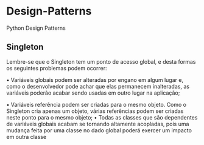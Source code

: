 # Design-Patterns
Python Design Patterns

## Singleton
Lembre-se que o Singleton tem um ponto de acesso global, e desta formas os seguintes
problemas podem ocorrer:

• Variáveis globais podem ser alteradas por engano em algum lugar e, como o desenvolvedor
pode achar que elas permanecem inalteradas, as variáveis poderão acabar sendo usadas em
outro lugar na aplicação;

• Variáveis referência podem ser criadas para o mesmo objeto. Como o Singleton cria apenas um
objeto, várias referências podem ser criadas neste ponto para o mesmo objeto;
• Todas as classes que são dependentes de variáveis globais acabam se tornando altamente
acopladas, pois uma mudança feita por uma classe no dado global poderá exercer um impacto
em outra classe
